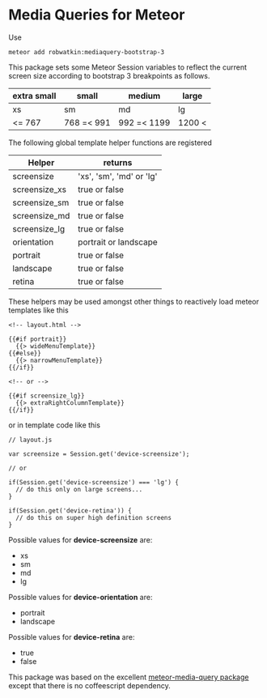 Media Queries for Meteor
========================

Use

    meteor add robwatkin:mediaquery-bootstrap-3

This package sets some Meteor Session variables to reflect the current screen size according to bootstrap 3 breakpoints as follows.

| extra small | small    | medium     | large   |
|-----------|--------|----------|-------|
|  xs  |  sm  |  md  | lg |
| <= 767 | 768 =< 991 | 992 =< 1199 | 1200 < |

  
The following global template helper functions are registered

| Helper | returns |
|--------|---------|
| screensize | 'xs', 'sm', 'md' or 'lg' |
| screensize_xs | true or false |
| screensize_sm | true or false |
| screensize_md | true or false |
| screensize_lg | true or false |
| orientation   | portrait or landscape |
| portrait      | true or false |
| landscape     | true or false |
| retina        | true or false |

These helpers may be used amongst other things to reactively load meteor templates like this

    <!-- layout.html -->

    {{#if portrait}}
      {{> wideMenuTemplate}}
    {{#else}}
      {{> narrowMenuTemplate}}
    {{/if}}

    <!-- or -->

    {{#if screensize_lg}}
      {{> extraRightColumnTemplate}}
    {{/if}}

or in template code like this

    // layout.js

    var screensize = Session.get('device-screensize');

    // or

    if(Session.get('device-screensize') === 'lg') {
      // do this only on large screens...
    }

    if(Session.get('device-retina')) {
      // do this on super high definition screens
    }

Possible values for **device-screensize** are:

  * xs
  * sm
  * md
  * lg

Possible values for **device-orientation** are:

  * portrait
  * landscape
  
Possible values for **device-retina** are:

  * true 
  * false

  
This package was based on the excellent [meteor-media-query package](https://github.com/funkyeah/bootstrap3-media-query) except that there is no coffeescript dependency.
